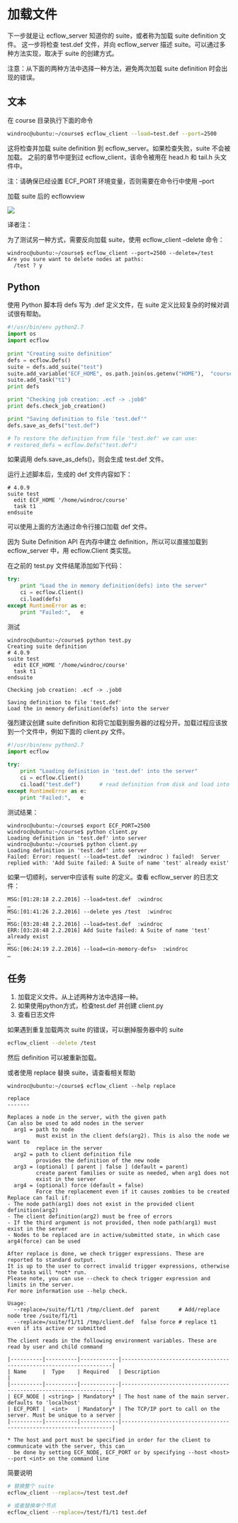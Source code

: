 # 加载文件

下一步就是让 ecflow_server 知道你的 suite，或者称为加载 suite definition 文件。
这一步将检查 test.def 文件，并向 ecflow_server 描述 suite。可以通过多种方法实现，取决于 suite 的创建方式。

注意：从下面的两种方法中选择一种方法，避免两次加载 suite definition 时会出现的错误。

## 文本

在 course 目录执行下面的命令

```bash
windroc@ubuntu:~/course$ ecflow_client --load=test.def --port=2500
```

这将检查并加载 suite definition 到 ecflow_server。如果检查失败，suite 不会被加载。
之前的章节中提到过 ecflow_client，该命令被用在 head.h 和 tail.h 头文件中。

注：请确保已经设置 ECF_PORT 环境变量，否则需要在命令行中使用 –port

加载 suite 后的 ecflowview

![](./asset/ecflowview-after-suite-loaded.jpg)

译者注：

为了测试另一种方式，需要反向加载 suite，使用 ecflow_client –delete 命令：

```text
windroc@ubuntu:~/course$ ecflow_client --port=2500 --delete=/test
Are you sure want to delete nodes at paths:
  /test ? y
```

## Python

使用 Python 脚本将 defs 写为 .def 定义文件，在 suite 定义比较复杂的时候对调试很有帮助。

```python
#!/usr/bin/env python2.7
import os
import ecflow 
   
print "Creating suite definition"   
defs = ecflow.Defs()
suite = defs.add_suite("test")
suite.add_variable("ECF_HOME", os.path.join(os.getenv("HOME"),  "course"))
suite.add_task("t1")
print defs

print "Checking job creation: .ecf -> .job0"   
print defs.check_job_creation()

print "Saving definition to file 'test.def'"
defs.save_as_defs("test.def")

# To restore the definition from file 'test.def' we can use: 
# restored_defs = ecflow.Defs("test.def")
```

如果调用 defs.save_as_defs()，则会生成 test.def 文件。

运行上述脚本后，生成的 def 文件内容如下：

```text
# 4.0.9
suite test
  edit ECF_HOME '/home/windroc/course'
  task t1
endsuite
```

可以使用上面的方法通过命令行接口加载 def 文件。

因为 Suite Definition API 在内存中建立 definition，所以可以直接加载到 ecflow_server 中，用 ecflow.Client 类实现。

在之前的 test.py 文件结尾添加如下代码：

```python
try:
    print "Load the in memory definition(defs) into the server"
    ci = ecflow.Client()
    ci.load(defs)
except RuntimeError as e:
    print "Failed:",   e 
```

测试

```text
windroc@ubuntu:~/course$ python test.py
Creating suite definition
# 4.0.9
suite test
  edit ECF_HOME '/home/windroc/course'
  task t1
endsuite

Checking job creation: .ecf -> .job0

Saving definition to file 'test.def'
Load the in memory definition(defs) into the server
```

强烈建议创建 suite definition 和将它加载到服务器的过程分开。加载过程应该放到一个文件中，例如下面的 client.py 文件。

```python
#!/usr/bin/env python2.7
import ecflow 
   
try:
    print "Loading definition in 'test.def' into the server"
    ci = ecflow.Client()   
    ci.load("test.def")      # read definition from disk and load into the server
except RuntimeError as e:
    print "Failed:",   e 
```

测试结果：

```text
windroc@ubuntu:~/course$ export ECF_PORT=2500
windroc@ubuntu:~/course$ python client.py
Loading definition in 'test.def' into server
windroc@ubuntu:~/course$ python client.py
Loading definition in 'test.def' into server
Failed: Error: request( --load=test.def  :windroc ) failed!  Server replied with: 'Add Suite failed: A Suite of name 'test' already exist'
```

如果一切顺利，server中应该有 suite 的定义。查看 ecflow_server 的日志文件：

```text
MSG:[01:28:18 2.2.2016] --load=test.def  :windroc
…
MSG:[01:41:26 2.2.2016] --delete yes /test  :windroc
…
MSG:[03:28:48 2.2.2016] --load=test.def  :windroc
ERR:[03:28:48 2.2.2016] Add Suite failed: A Suite of name 'test' already exist
…
MSG:[06:24:19 2.2.2016] --load=<in-memory-defs>  :windroc
…
```

## 任务

1. 加载定义文件。从上述两种方法中选择一种。
2. 如果使用python方式，检查test.def 并创建 client.py
3. 查看日志文件

如果遇到重复加载两次 suite 的错误，可以删掉服务器中的 suite

```bash
ecflow_client --delete /test
```

然后 definition 可以被重新加载。

或者使用 replace 替换 suite，请查看相关帮助

```text
windroc@ubuntu:~/course$ ecflow_client --help replace

replace
-------

Replaces a node in the server, with the given path
Can also be used to add nodes in the server
  arg1 = path to node
         must exist in the client defs(arg2). This is also the node we want to
         replace in the server
  arg2 = path to client definition file
         provides the definition of the new node
  arg3 = (optional) [ parent | false ] (default = parent)
         create parent families or suite as needed, when arg1 does not
         exist in the server
  arg4 = (optional) force (default = false) 
         Force the replacement even if it causes zombies to be created
Replace can fail if:
- The node path(arg1) does not exist in the provided client definition(arg2)
- The client definition(arg2) must be free of errors
- If the third argument is not provided, then node path(arg1) must exist in the server
- Nodes to be replaced are in active/submitted state, in which case arg4(force) can be used

After replace is done, we check trigger expressions. These are reported to standard output.
It is up to the user to correct invalid trigger expressions, otherwise the tasks will *not* run.
Please note, you can use --check to check trigger expression and limits in the server.
For more information use --help check.

Usage:
  --replace=/suite/f1/t1 /tmp/client.def  parent      # Add/replace node tree /suite/f1/t1
  --replace=/suite/f1/t1 /tmp/client.def  false force # replace t1 even if its active or submitted

The client reads in the following environment variables. These are read by user and child command

|----------|----------|------------|-------------------------------------------------------------------|
| Name     |  Type    | Required   | Description                                                       |
|----------|----------|------------|-------------------------------------------------------------------|
| ECF_NODE | <string> | Mandatory* | The host name of the main server. defaults to 'localhost'         |
| ECF_PORT |  <int>   | Mandatory* | The TCP/IP port to call on the server. Must be unique to a server |
|----------|----------|------------|-------------------------------------------------------------------|

* The host and port must be specified in order for the client to communicate with the server, this can 
  be done by setting ECF_NODE, ECF_PORT or by specifying --host <host> --port <int> on the command line
```

简要说明

```bash
# 替换整个 suite
ecflow_client --replace=/test test.def

# 或者替换单个节点
ecflow_client --replace=/test/f1/t1 test.def
```
